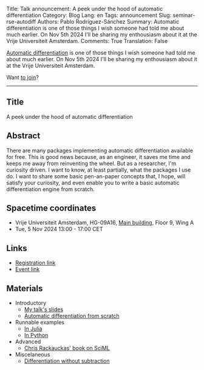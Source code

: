 Title: Talk announcement: A peek under the hood of automatic differentiation
Category: Blog
Lang: en
Tags: announcement
Slug: seminar-rse-autodiff
Authors: Pablo Rodríguez-Sánchez
Summary: Automatic differentiation is one of those things I wish someone had told me about much earlier. On Nov 5th 2024 I'll be sharing my enthousiasm about it at the Vrije Universiteit Amsterdam.
Comments: True
Translation: False

[Automatic differentiation](https://blog.esciencecenter.nl/automatic-differentiation-from-scratch-23d50c699555) is one of those things I wish someone had told me about much earlier. On Nov 5th 2024 I'll be sharing my enthousiasm about it at the Vrije Universiteit Amsterdam.

Want [to join]((https://www.eventbrite.nl/e/nl-rse-meetup-differentiable-simulation-in-practice-tickets-1037663047107))?

---

## Title
A peek under the hood of automatic differentiation

## Abstract
There are many packages implementing automatic differentiation available for free. This is good news because, as an engineer, it saves me time and keeps me away from reinventing the wheel. But as a researcher, I'm curiosity driven. I want to know, at least partially, what the packages I use do. I want to share some basic pen-an-paper concepts that, I hope, will satisfy your curiosity, and even enable you to write a basic automatic differentiation engine from scratch.

## Spacetime coordinates
- Vrije Universiteit Amsterdam, HG-09A16, [Main building](https://assets-us-01.kc-usercontent.com/d8b6f1f5-816c-005b-1dc1-e363dd7ce9a5/41e9b682-215c-424c-8df8-e0d07d4dc622/2023-12%20Campus%20plattegrond%20ENG.jpg), Floor 9, Wing A
- Tue, 5 Nov 2024 13:00 - 17:00 CET

## Links
- [Registration link](https://www.eventbrite.nl/e/nl-rse-meetup-differentiable-simulation-in-practice-tickets-1037663047107)
- [Event link](https://nl-rse.org/events/2024-11-05-meetup)

## Materials

- Introductory
    - [My talk's slides](https://pabrod.github.io/autodiff-slides/#/)
    - [Automatic differentiation from scratch](https://blog.esciencecenter.nl/automatic-differentiation-from-scratch-23d50c699555)
- Runnable examples
    - [In Julia](https://github.com/PabRod/DualDiff.jl)
    - [In Python](https://github.com/PabRod/dualdiff)
- Advanced
    - [Chris Rackauckas' book on SciML](https://book.sciml.ai/)
- Miscelaneous
    - [Differentiation without subtraction](https://blog.esciencecenter.nl/differentiation-without-subtraction-e21b4975f1cf) 